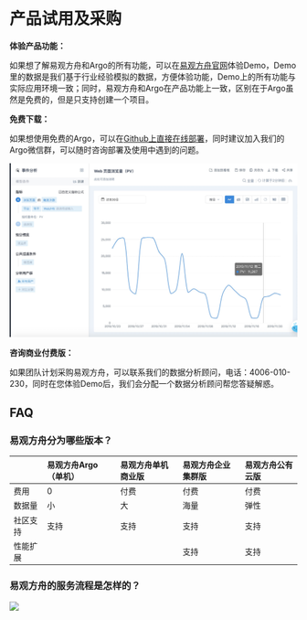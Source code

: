 # 产品试用及采购

**体验产品功能：**

如果想了解易观方舟和Argo的所有功能，可以在[易观方舟官网](https://ark.analysys.cn/)体验Demo，Demo里的数据是我们基于行业经验模拟的数据，方便体验功能，Demo上的所有功能与实际应用环境一致；同时，易观方舟和Argo在产品功能上一致，区别在于Argo虽然是免费的，但是只支持创建一个项目。

**免费下载：**

如果想使用免费的Argo，可以在[Github上直接在线部署](https://github.com/analysys/argo-installer)，同时建议加入我们的Argo微信群，可以随时咨询部署及使用中遇到的问题。

![&#x8FD9;&#x662F;Argo&#x793E;&#x7FA4;&#x7BA1;&#x7406;&#x5458;&#x6731;&#x6960;&#xFF0C;&#x52A0;&#x5979;&#x597D;&#x53CB;&#x7533;&#x8BF7;&#x5165;&#x7FA4;](../.gitbook/assets/image%20%28123%29.png)

**咨询商业付费版：**

如果团队计划采购易观方舟，可以联系我们的数据分析顾问，电话：4006-010-230，同时在您体验Demo后，我们会分配一个数据分析顾问帮您答疑解惑。

## FAQ

### 易观方舟分为哪些版本？

|  | 易观方舟Argo（单机） | 易观方舟单机商业版 | 易观方舟企业集群版 | 易观方舟公有云版 |
| :--- | :--- | :--- | :--- | :--- |
| 费用 | 0 | 付费 | 付费 | 付费 |
| 数据量 | 小 | 大 | 海量 | 弹性 |
| 社区支持 | 支持 | 支持 | 支持 | 支持 |
| 性能扩展 |  |  | 支持 | 支持 |

### 易观方舟的服务流程是怎样的？

![ ](https://imguserradar.analysys.cn/fangzhou/img/2018/08/201808111947343104.png)



